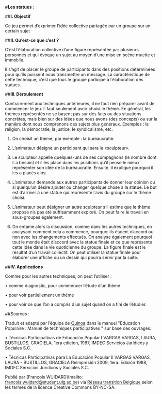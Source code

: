 #**Les statues** :

##**I. Objectif** 

Ce jeu permet d’exprimer l’idée collective partagée par un groupe sur un certain sujet

##**II. Qu’est-ce que c’est ?**

C’est l’élaboration collective d’une figure représentée par plusieurs personnes et qui évoque un sujet au moyen d’une mise en scène muette et immobile.

Il s’agit de placer le groupe de participants dans des positions déterminées pour qu’ils puissent nous transmettre un message. La caractéristique de cette technique, c’est que tous le groupe participe à l’élaboration des statues. 

##**III. Déroulement** 

Contrairement aux techniques antérieures, il ne faut rien préparer avant de commencer le jeu. Il faut seulement avoir choisi le thème. En général, les thèmes représentés ne se basent pas sur des faits ou des situations concrètes, mais bien sur des idées que nous avons (des concepts) ou sur la manière dont nous comprenons des sujets plus généraux. Exemples : la religion, la démocratie, la justice, le syndicalisme, etc.

1. On choisit un thème, par exemple : la bureaucratie. 

2. L’animateur désigne un participant qui sera le «sculpteur». 

3. Le sculpteur appelle quelques-uns de ses compagnons (le nombre dont il a besoin) et il les place dans les positions qu’il pense le mieux représenter son idée de la bureaucratie. Ensuite, il explique pourquoi il les a placés ainsi. 

4. L’animateur demande aux autres participants de donner leur opinion ou si quelqu’un désire ajouter ou changer quelque chose à la statue. Le but est d’arriver à une statue qui représente l’avis du groupe sur le thème choisi. 

5. L’animateur peut désigner un autre sculpteur s’il estime que le thème proposé n’a pas été suffisamment exploré. On peut faire le travail en sous-groupes également. 

6. On entame alors la discussion, comme dans les autres techniques, en analysant comment cela a commencé, pourquoi ils étaient d’accord ou non avec les changements effectués. On analyse également pourquoi tout le monde était d’accord avec la statue finale et ce que représente cette idée dans la vie quotidienne du groupe. La figure finale est le résultat d’un travail collectif. On peut utiliser la statue finale pour élaborer une affiche ou un dessin qui pourra servir par la suite.

##**IV. Applications** 

Comme pour les autres techniques, on peut l’utiliser :

• comme diagnostic, pour commencer l’étude d’un thème 

• pour voir partiellement un thème 

• pour voir ce que l’on a compris d’un sujet quand on a fini de l’étudier.

##Sources : 

Traduit et adapté par l’équipe de [Quinoa](http://www.quinoa.be/) dans le manuel "Education Populaire : Manuel de techniques participatives "  sur base des ouvrages:

• Técnicas Participativas de Educación Popular I VARGAS VARGAS, LAURA,  BUSTILLOS, GRACIELA, 1era edicion, 1987, IMDEC Servicios Jurídicos y Sociales S.C. 

• Técnicas Participativas para La Educación Popular II VARGAS VARGAS, LAURA - BUSTILLOS, GRACIELA Reimpresión 2009, 1era. Edición 1988, IMDEC Servicios Jurídicos y Sociales S.C.

Publié par [François WUIDARD](mailto: francois.wuidard@student.ulg.ac.be) via [Réseau transition Belgique]( http://www.reseautransition.be/) selon les termes de la licence Creative Commons BY-NC-SA. 
